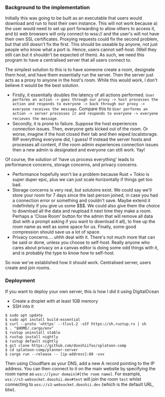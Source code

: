 ### Background to the implementation

Initially this was going to be built as an executable that users would download and run to host their own instance. This will not work because a) the user would need to set up port forwarding to allow others to access it, and b) web browsers will only connect to wss:// and the user's will not have their own SSL certificates. Proxying requests could fix the second problem, but that still doesn't fix the first. This should be useable by anyone, not just people who know what a port is. Hence, users cannot self-host. (Well they still can but it shouldn't be expected of them). As such, we need this program to have a centralised server that all users connect to.

The simplest solution to this is to have someone create a room, designate them host, and have them essentially run the server. Then the server just acts as a proxy to anyone in the host's room. While this would work, I don't believe it would be the best solution.

- Firstly, it essentially doubles the latency of all actions performed. `User performs an action -> goes through our proxy -> host processes the action and responds to everyone -> back through our proxy -> everyone receives the message`. Compare this to `User performs an action -> server processes it and responds to everyone -> everyone recieves the message`.
- Secondly, it is prone to failure. Suppose the host experiences connection issues. Then, everyone gets kicked out of the room. Or worse, imagine if the host closed their tab and then wiped localstorage. RIP everything everyone did, I guess! If instead the server hosts and processes all content, if the room admin experiences connection issues then a new admin is designated and everyone can still work. Yay!

Of course, the solution of 'have us process everything' leads to performance concerns, storage concerns, and privacy concerns.

- Performance hopefully won't be a problem because Rust + Tokio is super duper epic, plus we can just scale horizontally if things get too bad.
- Storage concerns is very real, but solutoins exist. We could say we'll store your room for 7 days since the last person joined, in case you had a connection error or something and couldn't save. Maybe extend it indefinitely if you give us some $$$. We could also give them the choice to download all the data and reupload it next time they make a room. Perhaps a 'Close Room' button for the admin that will remove all data (but with a prompt asking if you want to download it all), to free up the room name as well as some space for us. Finally, some good compression should save us a lot of space.
- Privacy concerns.... uhhh deal with it. There's not much more that can be said or done, unless you choose to self-host. Really anyone who cares about privacy on a canvas editor is doing some odd things with it, and is probably the type to _know_ how to self-host.

So now we've established how it should work. Centralised server, users create and join rooms.

### Deployment

If you want to deploy your own server, this is how I did it using DigitalOcean

- Create a droplet with at least 1GB memory
- SSH into it

```
$ sudo apt update
$ sudo apt install build-essential
$ curl --proto '=https' --tlsv1.2 -sSf https://sh.rustup.rs | sh
$ . "$HOME/.cargo/env"
$ rustup uninstall stable
$ rustup install nightly
$ rustup default nightly
$ git clone https://github.com/dooshiifox/splatoon-comp
$ cd splatoon-comp/planner-server
$ cargo run --release -- [ip-address]:80 -vvv
```

Then using Cloudflare as your DNS, add a new A record pointing to the IP address. You can then connect to it on the main website by specifying the room name as `wss://[your domain]#[the room name]`. For example, `wss://s3-websocket.dooshii.dev#test` will join the room `test` whilst connecting to `wss://s3-websocket.dooshii.dev` (which is the default URL, btw).
